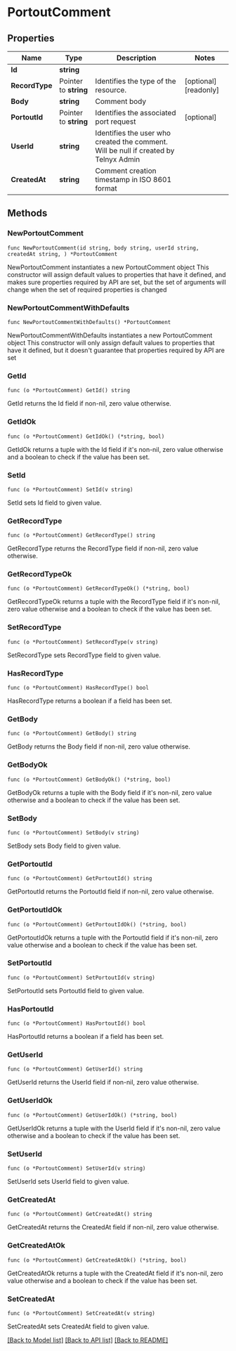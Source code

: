 # PortoutComment

## Properties

Name | Type | Description | Notes
------------ | ------------- | ------------- | -------------
**Id** | **string** |  | 
**RecordType** | Pointer to **string** | Identifies the type of the resource. | [optional] [readonly] 
**Body** | **string** | Comment body | 
**PortoutId** | Pointer to **string** | Identifies the associated port request | [optional] 
**UserId** | **string** | Identifies the user who created the comment. Will be null if created by Telnyx Admin | 
**CreatedAt** | **string** | Comment creation timestamp in ISO 8601 format | 

## Methods

### NewPortoutComment

`func NewPortoutComment(id string, body string, userId string, createdAt string, ) *PortoutComment`

NewPortoutComment instantiates a new PortoutComment object
This constructor will assign default values to properties that have it defined,
and makes sure properties required by API are set, but the set of arguments
will change when the set of required properties is changed

### NewPortoutCommentWithDefaults

`func NewPortoutCommentWithDefaults() *PortoutComment`

NewPortoutCommentWithDefaults instantiates a new PortoutComment object
This constructor will only assign default values to properties that have it defined,
but it doesn't guarantee that properties required by API are set

### GetId

`func (o *PortoutComment) GetId() string`

GetId returns the Id field if non-nil, zero value otherwise.

### GetIdOk

`func (o *PortoutComment) GetIdOk() (*string, bool)`

GetIdOk returns a tuple with the Id field if it's non-nil, zero value otherwise
and a boolean to check if the value has been set.

### SetId

`func (o *PortoutComment) SetId(v string)`

SetId sets Id field to given value.


### GetRecordType

`func (o *PortoutComment) GetRecordType() string`

GetRecordType returns the RecordType field if non-nil, zero value otherwise.

### GetRecordTypeOk

`func (o *PortoutComment) GetRecordTypeOk() (*string, bool)`

GetRecordTypeOk returns a tuple with the RecordType field if it's non-nil, zero value otherwise
and a boolean to check if the value has been set.

### SetRecordType

`func (o *PortoutComment) SetRecordType(v string)`

SetRecordType sets RecordType field to given value.

### HasRecordType

`func (o *PortoutComment) HasRecordType() bool`

HasRecordType returns a boolean if a field has been set.

### GetBody

`func (o *PortoutComment) GetBody() string`

GetBody returns the Body field if non-nil, zero value otherwise.

### GetBodyOk

`func (o *PortoutComment) GetBodyOk() (*string, bool)`

GetBodyOk returns a tuple with the Body field if it's non-nil, zero value otherwise
and a boolean to check if the value has been set.

### SetBody

`func (o *PortoutComment) SetBody(v string)`

SetBody sets Body field to given value.


### GetPortoutId

`func (o *PortoutComment) GetPortoutId() string`

GetPortoutId returns the PortoutId field if non-nil, zero value otherwise.

### GetPortoutIdOk

`func (o *PortoutComment) GetPortoutIdOk() (*string, bool)`

GetPortoutIdOk returns a tuple with the PortoutId field if it's non-nil, zero value otherwise
and a boolean to check if the value has been set.

### SetPortoutId

`func (o *PortoutComment) SetPortoutId(v string)`

SetPortoutId sets PortoutId field to given value.

### HasPortoutId

`func (o *PortoutComment) HasPortoutId() bool`

HasPortoutId returns a boolean if a field has been set.

### GetUserId

`func (o *PortoutComment) GetUserId() string`

GetUserId returns the UserId field if non-nil, zero value otherwise.

### GetUserIdOk

`func (o *PortoutComment) GetUserIdOk() (*string, bool)`

GetUserIdOk returns a tuple with the UserId field if it's non-nil, zero value otherwise
and a boolean to check if the value has been set.

### SetUserId

`func (o *PortoutComment) SetUserId(v string)`

SetUserId sets UserId field to given value.


### GetCreatedAt

`func (o *PortoutComment) GetCreatedAt() string`

GetCreatedAt returns the CreatedAt field if non-nil, zero value otherwise.

### GetCreatedAtOk

`func (o *PortoutComment) GetCreatedAtOk() (*string, bool)`

GetCreatedAtOk returns a tuple with the CreatedAt field if it's non-nil, zero value otherwise
and a boolean to check if the value has been set.

### SetCreatedAt

`func (o *PortoutComment) SetCreatedAt(v string)`

SetCreatedAt sets CreatedAt field to given value.



[[Back to Model list]](../README.md#documentation-for-models) [[Back to API list]](../README.md#documentation-for-api-endpoints) [[Back to README]](../README.md)


